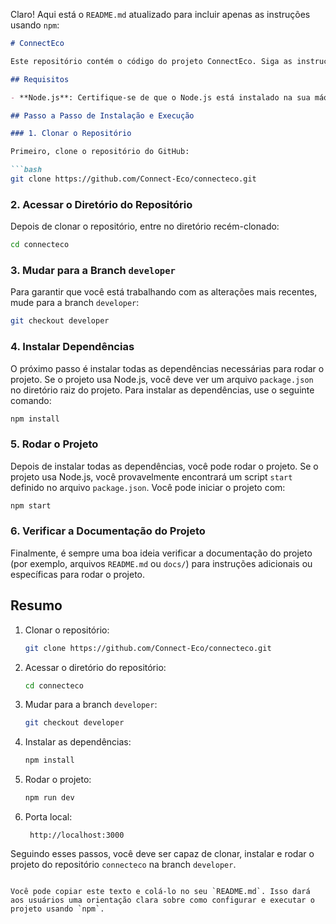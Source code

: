 Claro! Aqui está o `README.md` atualizado para incluir apenas as instruções usando `npm`:

```markdown
# ConnectEco

Este repositório contém o código do projeto ConnectEco. Siga as instruções abaixo para clonar, instalar as dependências e rodar o projeto. As alterações mais atualizadas estão na branch `developer`.

## Requisitos

- **Node.js**: Certifique-se de que o Node.js está instalado na sua máquina. Você pode baixá-lo e instalá-lo a partir do [site oficial](https://nodejs.org/).

## Passo a Passo de Instalação e Execução

### 1. Clonar o Repositório

Primeiro, clone o repositório do GitHub:

```bash
git clone https://github.com/Connect-Eco/connecteco.git
```

### 2. Acessar o Diretório do Repositório

Depois de clonar o repositório, entre no diretório recém-clonado:

```bash
cd connecteco
```

### 3. Mudar para a Branch `developer`

Para garantir que você está trabalhando com as alterações mais recentes, mude para a branch `developer`:

```bash
git checkout developer
```

### 4. Instalar Dependências

O próximo passo é instalar todas as dependências necessárias para rodar o projeto. Se o projeto usa Node.js, você deve ver um arquivo `package.json` no diretório raiz do projeto. Para instalar as dependências, use o seguinte comando:

```bash
npm install
```

### 5. Rodar o Projeto

Depois de instalar todas as dependências, você pode rodar o projeto. Se o projeto usa Node.js, você provavelmente encontrará um script `start` definido no arquivo `package.json`. Você pode iniciar o projeto com:

```bash
npm start
```

### 6. Verificar a Documentação do Projeto

Finalmente, é sempre uma boa ideia verificar a documentação do projeto (por exemplo, arquivos `README.md` ou `docs/`) para instruções adicionais ou específicas para rodar o projeto.

## Resumo

1. Clonar o repositório:

    ```bash
    git clone https://github.com/Connect-Eco/connecteco.git
    ```

2. Acessar o diretório do repositório:

    ```bash
    cd connecteco
    ```

3. Mudar para a branch `developer`:

    ```bash
    git checkout developer
    ```

4. Instalar as dependências:

    ```bash
    npm install
    ```

5. Rodar o projeto:

    ```bash
    npm run dev
    ```
6. Porta local:

    ```
     http://localhost:3000
    ```

Seguindo esses passos, você deve ser capaz de clonar, instalar e rodar o projeto do repositório `connecteco` na branch `developer`.
```

Você pode copiar este texto e colá-lo no seu `README.md`. Isso dará aos usuários uma orientação clara sobre como configurar e executar o projeto usando `npm`.